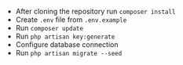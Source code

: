 * After cloning the repository run `composer install`
* Create `.env` file from `.env.example`
* Run `composer update`
* Run `php artisan key:generate`
* Configure database connection
* Run `php artisan migrate --seed`